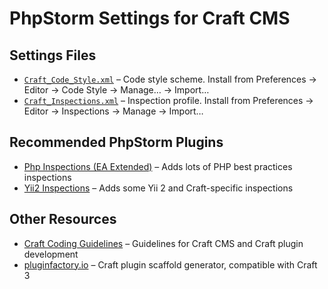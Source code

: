 PhpStorm Settings for Craft CMS
===============================

## Settings Files

- [`Craft_Code_Style.xml`](Craft_Code_Style.xml) – Code style scheme. Install from Preferences → Editor → Code Style → Manage… → Import…
- [`Craft_Inspections.xml`](Craft_Inspections.xml) – Inspection profile. Install from Preferences → Editor → Inspections → Manage → Import…

## Recommended PhpStorm Plugins

- [Php Inspections (EA Extended)](https://plugins.jetbrains.com/idea/plugin/7622-php-inspections-ea-extended-) – Adds lots of PHP best practices inspections
- [Yii2 Inspections](https://plugins.jetbrains.com/idea/plugin/9400-yii2-inspections) – Adds some Yii 2 and Craft-specific inspections

## Other Resources

- [Craft Coding Guidelines](https://github.com/craftcms/docs/blob/v3/en/coding-guidelines.md) – Guidelines for Craft CMS and Craft plugin development
- [pluginfactory.io](https://pluginfactory.io/) – Craft plugin scaffold generator, compatible with Craft 3
